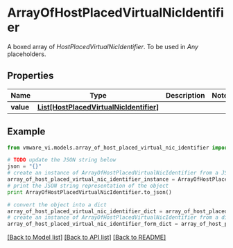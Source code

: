 # ArrayOfHostPlacedVirtualNicIdentifier

A boxed array of *HostPlacedVirtualNicIdentifier*. To be used in *Any* placeholders. 

## Properties
Name | Type | Description | Notes
------------ | ------------- | ------------- | -------------
**value** | [**List[HostPlacedVirtualNicIdentifier]**](HostPlacedVirtualNicIdentifier.md) |  | 

## Example

```python
from vmware_vi.models.array_of_host_placed_virtual_nic_identifier import ArrayOfHostPlacedVirtualNicIdentifier

# TODO update the JSON string below
json = "{}"
# create an instance of ArrayOfHostPlacedVirtualNicIdentifier from a JSON string
array_of_host_placed_virtual_nic_identifier_instance = ArrayOfHostPlacedVirtualNicIdentifier.from_json(json)
# print the JSON string representation of the object
print ArrayOfHostPlacedVirtualNicIdentifier.to_json()

# convert the object into a dict
array_of_host_placed_virtual_nic_identifier_dict = array_of_host_placed_virtual_nic_identifier_instance.to_dict()
# create an instance of ArrayOfHostPlacedVirtualNicIdentifier from a dict
array_of_host_placed_virtual_nic_identifier_form_dict = array_of_host_placed_virtual_nic_identifier.from_dict(array_of_host_placed_virtual_nic_identifier_dict)
```
[[Back to Model list]](../README.md#documentation-for-models) [[Back to API list]](../README.md#documentation-for-api-endpoints) [[Back to README]](../README.md)


